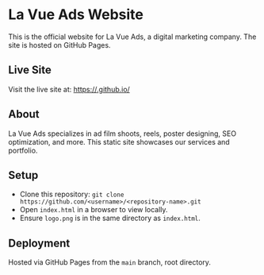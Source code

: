# La Vue Ads Website

This is the official website for La Vue Ads, a digital marketing company. The site is hosted on GitHub Pages.

## Live Site
Visit the live site at: [https://<username>.github.io/<repository-name>](https://<username>.github.io/<repository-name>)

## About
La Vue Ads specializes in ad film shoots, reels, poster designing, SEO optimization, and more. This static site showcases our services and portfolio.

## Setup
- Clone this repository: `git clone https://github.com/<username>/<repository-name>.git`
- Open `index.html` in a browser to view locally.
- Ensure `logo.png` is in the same directory as `index.html`.

## Deployment
Hosted via GitHub Pages from the `main` branch, root directory.

